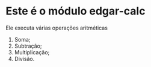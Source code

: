 # Este é o módulo edgar-calc

Ele executa várias operações aritméticas

1. Soma;
2. Subtração;
3. Multiplicação;
4. Divisão.